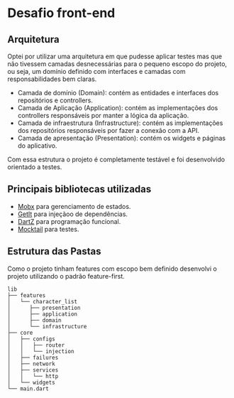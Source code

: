 # Desafio front-end

## Arquitetura

Optei por utilizar uma arquitetura em que pudesse aplicar testes mas que não tivessem camadas desnecessárias para o pequeno escopo do projeto, ou seja, um domínio definido com interfaces e camadas com responsabilidades bem claras.


* Camada de domínio (Domain): contém as entidades e interfaces dos repositórios e controllers.
* Camada de Aplicação (Application): contém as implementações dos controllers responsáveis por manter a lógica da aplicação.
* Camada de infraestrutura (Infrastructure): contém as implementações dos repositórios responsáveis por fazer a conexão com a API. 
* Camada de apresentação (Presentation): contém os widgets e páginas do aplicativo.

Com essa estrutura o projeto é completamente testável e foi desenvolvido orientado a testes.


## Principais bibliotecas utilizadas
* [Mobx](https://pub.dev/packages/mobx) para gerenciamento de estados.
* [GetIt](https://pub.dev/packages/get_it) para injeçãoo de dependências.
* [DartZ](https://pub.dev/packages/dartz) para programação funcional.
* [Mocktail](https://pub.dev/packages/mocktail) para testes.


## Estrutura das Pastas
Como o projeto tinham features com escopo bem definido desenvolvi o projeto utilizando o padrão feature-first.

```
lib
├── features
│   └── character_list
│      ├── presentation
│      ├── application
│      ├── domain
│      └── infrastructure
├── core
│   ├── configs
│   │   ├── router
│   │   └── injection
│   ├── failures
│   ├── network
│   ├── services
│   │   └── http
│   └── widgets
└── main.dart
```
